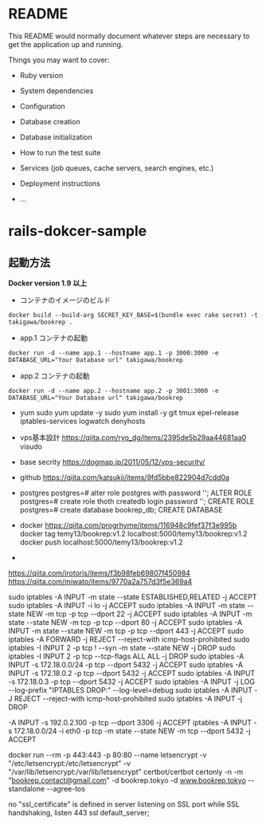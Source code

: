 # README

This README would normally document whatever steps are necessary to get the
application up and running.

Things you may want to cover:

* Ruby version

* System dependencies

* Configuration

* Database creation

* Database initialization

* How to run the test suite

* Services (job queues, cache servers, search engines, etc.)

* Deployment instructions

* ...



rails-dokcer-sample
=====

## 起動方法

**Docker version 1.9 以上**

* コンテナのイメージのビルド

```
docker build --build-arg SECRET_KEY_BASE=$(bundle exec rake secret) -t takigawa/bookrep .
```

* app.1 コンテナの起動

```
docker run -d --name app.1 --hostname app.1 -p 3000:3000 -e DATABASE_URL="Your Database url" takigawa/bookrep
```

* app.2 コンテナの起動

```
docker run -d --name app.2 --hostname app.2 -p 3001:3000 -e DATABASE_URL="Your Database url" takigawa/bookrep
```

- yum
sudo yum update -y
sudo yum install -y git tmux epel-release iptables-services logwatch denyhosts
- vps基本設計
https://qiita.com/ryo_dg/items/2395de5b29aa44681aa0
visudo
- base secrity
https://dogmap.jp/2011/05/12/vps-security/

- github
https://qiita.com/katsukii/items/9fd5bbe822904d7cdd0a


- postgres
postgres=# alter role postgres with password '';
ALTER ROLE
postgres=# create role thoth createdb login password '';
CREATE ROLE
postgres=# create database bookrep_db;
CREATE DATABASE

- docker
https://qiita.com/progrhyme/items/116948c9fef37f3e995b
docker tag temy13/bookrep:v1.2 localhost:5000/temy13/bookrep:v1.2
docker push localhost:5000/temy13/bookrep:v1.2
-
https://qiita.com/irotoris/items/f3b98feb69807f450984
https://qiita.com/miwato/items/9770a2a757d3f5e369a4

sudo iptables -A INPUT -m state --state ESTABLISHED,RELATED -j ACCEPT
sudo iptables -A INPUT -i lo -j ACCEPT
sudo iptables -A INPUT -m state --state NEW -m tcp -p tcp --dport 22 -j ACCEPT
sudo iptables -A INPUT -m state --state NEW -m tcp -p tcp --dport 80 -j ACCEPT
sudo iptables -A INPUT -m state --state NEW -m tcp -p tcp --dport 443 -j ACCEPT
sudo iptables -A FORWARD -j REJECT --reject-with icmp-host-prohibited
sudo iptables -I INPUT 2 -p tcp ! --syn -m state --state NEW -j DROP
sudo iptables -I INPUT 2 -p tcp --tcp-flags ALL ALL -j DROP
sudo iptables -A INPUT -s 172.18.0.0/24 -p tcp --dport 5432 -j ACCEPT
sudo iptables -A INPUT -s 172.18.0.2 -p tcp --dport 5432 -j ACCEPT
sudo iptables -A INPUT -s 172.18.0.3 -p tcp --dport 5432 -j ACCEPT
sudo iptables -A INPUT -j LOG --log-prefix "IPTABLES DROP:" --log-level=debug
sudo iptables -A INPUT -J REJECT --reject-with icmp-host-prohibited
sudo iptables -A INPUT -j DROP

-A INPUT -s 192.0.2.100 -p tcp --dport 3306 -j ACCEPT
 iptables -A INPUT -s 172.18.0.0/24 -i eth0 -p tcp -m state --state NEW -m tcp --dport 5432 -j ACCEPT


 docker run --rm -p 443:443 -p 80:80  --name letsencrypt  -v "/etc/letsencrypt:/etc/letsencrypt"  -v "/var/lib/letsencrypt:/var/lib/letsencrypt" certbot/certbot certonly -n -m "bookrep.contact@gmail.com" -d bookrep.tokyo -d www.bookrep.tokyo  --standalone --agree-tos


no "ssl_certificate" is defined in server listening on SSL port while SSL handshaking,
listen 443 ssl default_server;
